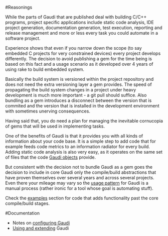 #Reasonings

While the parts of Gaudi that are published deal with building C/C++ programs, project specific applications include static code analysis, IDE project generation, documentation generation, test execution, reporting and release management and more or less every task you could automate in a software project.

Experience shows that even if you narrow down the scope (to say embedded C projects for very constrained devices) every project develops differently. The decision to avoid publishing a gem for the time being is based on this fact and a usage scenario as it  developed over 4 years of using rake to build embedded system.

Basically the build system is versioned within the project repository and does not need the extra versioning layer a gem provides. The speed of propagating the build system changes in a project under heavy development is much more important - a git pull should suffice. Also bundling as a gem introduces a disconnect between the version that is commited and the version that is installed in the development environment with sometimes unerving consequences.

Having said that, you do need a plan for managing the inevitable cornucopia of gems that will be used in implementing tasks.

One of the benefits of Gaudi is that it provides you with all kinds of information about your code base. It is a simple step to add code that for example feeds code metrics to an information radiator for every build. Adding static code analysis is also very easy, as it operates on the same set of files that the code [Gaudi objects](HIERARCHY.md) provide. 

But consistent with the decision not to bundle Gaudi as a gem goes the decision to include in core Gaudi only the compile/build abstractions that have proven themselves over several years and across several projects. Even there your mileage may vary so the [usage pattern](EXTENDING.md) for Gaudi is a manual process (rather ironic for a tool whose goal is automating stuff).

Check the [examples](examples/) section for code that adds functionality past the core compile/build stages.

#Documentation

 * Notes on [configuring Gaudi](CONFIGURATION.md)
 * [Using and extending](EXTENDING.md) Gaudi